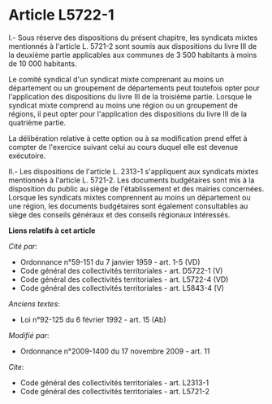 # Article L5722-1

I.- Sous réserve des dispositions du présent chapitre, les syndicats mixtes mentionnés à l'article L. 5721-2 sont soumis aux
dispositions du livre III de la deuxième partie applicables aux communes de 3 500 habitants à moins de 10 000 habitants. 

Le comité syndical d'un syndicat mixte comprenant au moins un département ou un groupement de départements peut toutefois
opter pour l'application des dispositions du livre III de la troisième partie. Lorsque le syndicat mixte comprend au moins
une région ou un groupement de régions, il peut opter pour l'application des dispositions du livre III de la quatrième
partie. 

La délibération relative à cette option ou à sa modification prend effet à compter de l'exercice suivant celui au cours
duquel elle est devenue exécutoire. 

II.- Les dispositions de l'article L. 2313-1 s'appliquent aux syndicats mixtes mentionnés à l'article L. 5721-2. Les
documents budgétaires sont mis à la disposition du public au siège de l'établissement et des mairies concernées. Lorsque les
syndicats mixtes comprennent au moins un département ou une région, les documents budgétaires sont également consultables au
siège des conseils généraux et des conseils régionaux intéressés.

**Liens relatifs à cet article**

_Cité par_:

  - Ordonnance n°59-151 du 7 janvier 1959 - art. 1-5 (VD)
  - Code général des collectivités territoriales - art. D5722-1 (V)
  - Code général des collectivités territoriales - art. L5722-4 (VD)
  - Code général des collectivités territoriales - art. L5843-4 (V)

_Anciens textes_:

  - Loi n°92-125 du 6 février 1992 - art. 15 (Ab)

_Modifié par_:

  - Ordonnance n°2009-1400 du 17 novembre 2009 - art. 11

_Cite_:

  - Code général des collectivités territoriales - art. L2313-1
  - Code général des collectivités territoriales - art. L5721-2
